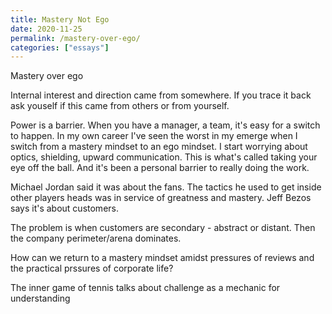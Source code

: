 ```yaml
---
title: Mastery Not Ego
date: 2020-11-25
permalink: /mastery-over-ego/
categories: ["essays"]
---
```


Mastery over ego

Internal interest and direction came from somewhere. If you trace it back ask youself if this came from others or from yourself.

Power is a barrier. When you have a manager, a team, it's easy for a switch to happen. In my own career I've seen the worst in my emerge when I switch from a mastery mindset to an ego mindset. I start worrying about optics, shielding, upward communication. This is what's called taking your eye off the ball. And it's been a personal barrier to really doing the work.

Michael Jordan said it was about the fans. The tactics he used to get inside other players heads was in service of greatness and mastery. Jeff Bezos says it's about customers.

The problem is when customers are secondary - abstract or distant. Then the company perimeter/arena dominates. 

How can we return to a mastery mindset amidst pressures of reviews and the practical prssures of corporate life?

The inner game of tennis talks about challenge as a mechanic for understanding 

